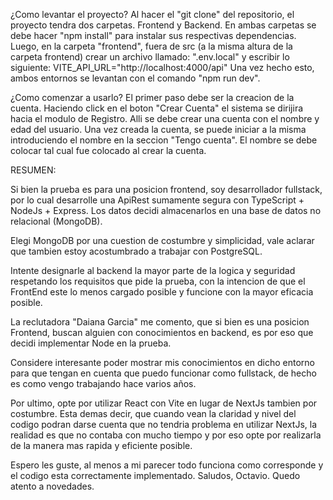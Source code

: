 ¿Como levantar el proyecto?
Al hacer el "git clone" del repositorio, el proyecto tendra dos carpetas. Frontend y Backend. 
En ambas carpetas se debe hacer "npm install" para instalar sus respectivas dependencias. 
Luego, en la carpeta "frontend", fuera de src (a la misma altura de la carpeta frontend) crear un archivo llamado: ".env.local" y escribir lo siguiente: VITE_API_URL="http://localhost:4000/api"
Una vez hecho esto, ambos entornos se levantan con el comando "npm run dev".

¿Como comenzar a usarlo?
El primer paso debe ser la creacion de la cuenta. Haciendo click en el boton "Crear Cuenta" el sistema se dirijira hacia el modulo de Registro. 
Alli se debe crear una cuenta con el nombre y edad del usuario. Una vez creada la cuenta, se puede iniciar a la misma introduciendo el nombre en la seccion "Tengo cuenta". El nombre se debe colocar tal cual fue colocado al crear la cuenta.

RESUMEN:

Si bien la prueba es para una posicion frontend, soy desarrollador fullstack, por lo cual desarrolle una ApiRest sumamente segura con TypeScript + NodeJs + Express. Los datos decidi almacenarlos en una base de datos no relacional (MongoDB).
 
Elegi MongoDB por una cuestion de costumbre y simplicidad, vale aclarar que tambien estoy acostumbrado a trabajar con PostgreSQL.

Intente designarle al backend la mayor parte de la logica y seguridad respetando los requisitos que pide la prueba, con la intencion de que el FrontEnd este lo menos cargado posible y funcione con la mayor eficacia posible.

La reclutadora "Daiana Garcia" me comento, que si bien es una posicion Frontend, buscan alguien con conocimientos en backend, es por eso que decidi implementar Node en la prueba. 

Considere interesante poder mostrar mis conocimientos en dicho entorno para que tengan en cuenta que puedo funcionar como fullstack, de hecho es como vengo trabajando hace varios años.

Por ultimo, opte por utilizar React con Vite en lugar de NextJs tambien por costumbre. Esta demas decir, que cuando vean la claridad y nivel del codigo podran darse cuenta que no tendria problema en utilizar NextJs, la realidad es que no contaba con mucho tiempo y por eso opte por realizarla de la manera mas rapida y eficiente posible.

Espero les guste, al menos a mi parecer todo funciona como corresponde y el codigo esta correctamente implementado.
Saludos, Octavio.
Quedo atento a novedades.
